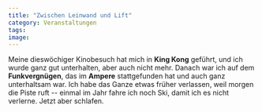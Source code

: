```yaml
---
title: "Zwischen Leinwand und Lift"
category: Veranstaltungen
tags: 
image: 
---
```


Meine dieswöchiger Kinobesuch hat mich in **King Kong** geführt, und ich wurde ganz gut unterhalten, aber auch nicht mehr. Danach war ich auf dem **Funkvergnügen**, das im **Ampere** stattgefunden hat und auch ganz unterhaltsam war. Ich habe das Ganze etwas früher verlassen, weil morgen die Piste ruft -- einmal im Jahr fahre ich noch Ski, damit ich es nicht verlerne. Jetzt aber schlafen.